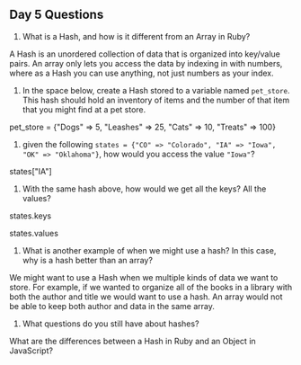 ## Day 5 Questions

1. What is a Hash, and how is it different from an Array in Ruby?

  A Hash is an unordered collection of data that is organized into key/value pairs. An array only lets you access the data by indexing in with numbers, where as a Hash you can use anything, not just numbers as your index.

1. In the space below, create a Hash stored to a variable named `pet_store`.  This hash should hold an inventory of items and the number of that item that you might find at a pet store.

  pet_store = {"Dogs" => 5, "Leashes" => 25, "Cats" => 10, "Treats" => 100}

1. given the following `states = {"CO" => "Colorado", "IA" => "Iowa", "OK" => "Oklahoma"}`, how would you access the value `"Iowa"`?

  states["IA"]

1. With the same hash above, how would we get all the keys?  All the values?

  states.keys

  states.values

1. What is another example of when we might use a hash?  In this case, why is a hash better than an array?

  We might want to use a Hash when we multiple kinds of data we want to store. For example, if we wanted to organize all of the books in a library with both the author and title we would want to use a hash. An array would not be able to keep both author and data in the same array.

1. What questions do you still have about hashes?

  What are the differences between a Hash in Ruby and an Object in JavaScript?
